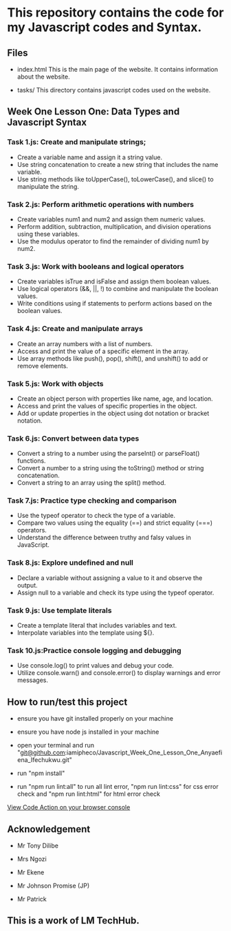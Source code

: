 # This repository contains the code for my Javascript codes and Syntax.

## Files
- index.html This is the main page of the website. It contains information about the website.

- tasks/ This directory contains javascript codes used on the website.

## Week One Lesson One: Data Types and Javascript Syntax
### Task 1.js: Create and manipulate strings;
- Create a variable name and assign it a string value.
- Use string concatenation to create a new string that includes the name variable.
- Use string methods like toUpperCase(), toLowerCase(), and slice() to manipulate the string.

### Task 2.js: Perform arithmetic operations with numbers
- Create variables num1 and num2 and assign them numeric values.
- Perform addition, subtraction, multiplication, and division operations using these variables.
- Use the modulus operator to find the remainder of dividing num1 by num2.

### Task 3.js: Work with booleans and logical operators
- Create variables isTrue and isFalse and assign them boolean values.
- Use logical operators (&&, ||, !) to combine and manipulate the boolean values.
- Write conditions using if statements to perform actions based on the boolean values.

### Task 4.js: Create and manipulate arrays
- Create an array numbers with a list of numbers.
- Access and print the value of a specific element in the array.
- Use array methods like push(), pop(), shift(), and unshift() to add or remove elements.
 
### Task 5.js: Work with objects
- Create an object person with properties like name, age, and location.
- Access and print the values of specific properties in the object.
- Add or update properties in the object using dot notation or bracket notation.

### Task 6.js: Convert between data types
- Convert a string to a number using the parseInt() or parseFloat() functions.
- Convert a number to a string using the toString() method or string concatenation.
- Convert a string to an array using the split() method.

### Task 7.js: Practice type checking and comparison
- Use the typeof operator to check the type of a variable.
- Compare two values using the equality (==) and strict equality (===) operators.
- Understand the difference between truthy and falsy values in JavaScript.

### Task 8.js: Explore undefined and null
- Declare a variable without assigning a value to it and observe the output.
- Assign null to a variable and check its type using the typeof operator.

### Task 9.js: Use template literals
- Create a template literal that includes variables and text.
- Interpolate variables into the template using ${}.

### Task 10.js:Practice console logging and debugging
- Use console.log() to print values and debug your code.
- Utilize console.warn() and console.error() to display warnings and error messages.

## How to run/test this project

- ensure you have git installed properly on your machine

- ensure you have node js installed in your machine

- open your terminal and run "git@github.com:iamipheco/Javascript_Week_One_Lesson_One_Anyaefiena_Ifechukwu.git"

- run "npm install"

- run "npm run lint:all" to run all lint error, "npm run lint:css" for css error check and "npm run lint:html" for html error check

[View Code Action on your browser console](https://iamipheco.github.io/Javascript_Week_One_Lesson_One_Anyaefiena_Ifechukwu)

## Acknowledgement

- Mr Tony Dilibe

- Mrs Ngozi

- Mr Ekene

- Mr Johnson Promise (JP)

- Mr Patrick

## This is a work of LM TechHub.
